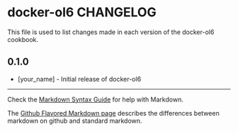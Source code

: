 # docker-ol6 CHANGELOG

This file is used to list changes made in each version of the docker-ol6 cookbook.

## 0.1.0
- [your_name] - Initial release of docker-ol6

- - -
Check the [Markdown Syntax Guide](http://daringfireball.net/projects/markdown/syntax) for help with Markdown.

The [Github Flavored Markdown page](http://github.github.com/github-flavored-markdown/) describes the differences between markdown on github and standard markdown.
